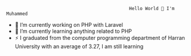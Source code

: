                                                   Hello World 👋 I'm Muhammed


<!--Here are some ideas to get you started:

- 🔭 I’m currently working on php with laravel 
- 🌱 I’m currently learning anything related php
- 👯 I’m looking to collaborate on ...
- 🤔 I’m looking for help with ...
- 💬 Ask me about ...
- 📫 How to reach me: ...
- 😄 Pronouns: ...
- ⚡ Fun fact: ...
-->
- 🔭 I’m currently working on PHP with Laravel 
- 🌱 I’m currently learning anything related to PHP
- ⚡ I graduated from the computer programming department of Harran University with an average of 3.27, I am still learning
